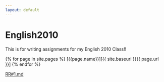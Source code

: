 ```yaml
---
layout: default
---
```


# English2010
This is for writing assignments for my English 2010 Class!!

{% for page in site.pages %}
    [{{page.name}}][{{ site.baseurl }}{{ page.url }}]
{% endfor %}


[RR#1.md](/English2010/RR%231.html)
